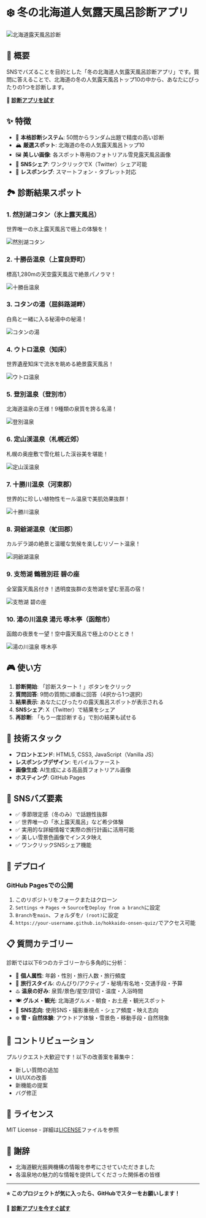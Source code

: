 # ❄️ 冬の北海道人気露天風呂診断アプリ

![北海道露天風呂診断](https://cdn1.genspark.ai/user-upload-image/4_generated/4e52baed-3f32-44ed-b406-ad5a96269318)

## 🌟 概要

SNSでバズることを目的とした「冬の北海道人気露天風呂診断アプリ」です。質問に答えることで、北海道の冬の人気露天風呂トップ10の中から、あなたにぴったりの1つを診断します。

**🔗 [診断アプリを試す](https://your-username.github.io/hokkaido-onsen-quiz/)**

## ✨ 特徴

- 🎯 **本格診断システム**: 50問からランダム出題で精度の高い診断
- 🏔️ **厳選スポット**: 北海道の冬の人気露天風呂トップ10
- 🖼️ **美しい画像**: 各スポット専用のフォトリアル雪見露天風呂画像
- 📱 **SNSシェア**: ワンクリックでX（Twitter）シェア可能
- 📱 **レスポンシブ**: スマートフォン・タブレット対応

## 🏞️ 診断結果スポット

### 1. 然別湖コタン（氷上露天風呂）
世界唯一の氷上露天風呂で極上の体験を！

![然別湖コタン](https://cdn1.genspark.ai/user-upload-image/4_generated/4e52baed-3f32-44ed-b406-ad5a96269318)

### 2. 十勝岳温泉（上富良野町）
標高1,280mの天空露天風呂で絶景パノラマ！

![十勝岳温泉](https://cdn1.genspark.ai/user-upload-image/4_generated/c17b2785-a26e-49e0-bcb8-4fe1f07016f5)

### 3. コタンの湯（屈斜路湖畔）
白鳥と一緒に入る秘湯中の秘湯！

![コタンの湯](https://cdn1.genspark.ai/user-upload-image/4_generated/57ef538c-0919-4f95-bf2f-ac7a333421e6)

### 4. ウトロ温泉（知床）
世界遺産知床で流氷を眺める絶景露天風呂！

![ウトロ温泉](https://cdn1.genspark.ai/user-upload-image/4_generated/8a4badb7-d4e0-4f14-8ab7-9342d55f74e5)

### 5. 登別温泉（登別市）
北海道温泉の王様！9種類の泉質を誇る名湯！

![登別温泉](https://cdn1.genspark.ai/user-upload-image/4_generated/5860f1cd-26d7-495c-92b4-4b373a3e7405)

### 6. 定山渓温泉（札幌近郊）
札幌の奥座敷で雪化粧した渓谷美を堪能！

![定山渓温泉](https://cdn1.genspark.ai/user-upload-image/4_generated/3947b082-5f95-4696-b173-8817e2c670fe)

### 7. 十勝川温泉（河東郡）
世界的に珍しい植物性モール温泉で美肌効果抜群！

![十勝川温泉](https://cdn1.genspark.ai/user-upload-image/4_generated/6694626a-715a-4e0c-8e1e-83e13d4fb981)

### 8. 洞爺湖温泉（虻田郡）
カルデラ湖の絶景と温暖な気候を楽しむリゾート温泉！

![洞爺湖温泉](https://cdn1.genspark.ai/user-upload-image/4_generated/e81b8e72-a01e-4b93-ace4-e387e0398e62)

### 9. 支笏湖 鶴雅別荘 碧の座
全室露天風呂付き！透明度抜群の支笏湖を望む至高の宿！

![支笏湖 碧の座](https://cdn1.genspark.ai/user-upload-image/4_generated/59423468-ae40-4f31-b675-89b04820aef9)

### 10. 湯の川温泉 湯元 啄木亭（函館市）
函館の夜景を一望！空中露天風呂で極上のひととき！

![湯の川温泉 啄木亭](https://cdn1.genspark.ai/user-upload-image/4_generated/5460611f-e002-43d4-a4aa-9ec98afdf00b)

## 🎮 使い方

1. **診断開始**: 「診断スタート！」ボタンをクリック
2. **質問回答**: 9問の質問に順番に回答（4択から1つ選択）
3. **結果表示**: あなたにぴったりの露天風呂スポットが表示される
4. **SNSシェア**: X（Twitter）で結果をシェア
5. **再診断**: 「もう一度診断する」で別の結果も試せる

## 🔧 技術スタック

- **フロントエンド**: HTML5, CSS3, JavaScript（Vanilla JS）
- **レスポンシブデザイン**: モバイルファースト
- **画像生成**: AI生成による高品質フォトリアル画像
- **ホスティング**: GitHub Pages

## 📱 SNSバズ要素

- ✅ 季節限定感（冬のみ）で話題性抜群
- ✅ 世界唯一の「氷上露天風呂」など希少体験
- ✅ 実用的な詳細情報で実際の旅行計画に活用可能
- ✅ 美しい雪景色画像でインスタ映え
- ✅ ワンクリックSNSシェア機能

## 🚀 デプロイ

### GitHub Pagesでの公開
1. このリポジトリをフォークまたはクローン
2. `Settings` → `Pages` → `Source`を`Deploy from a branch`に設定
3. `Branch`を`main`、フォルダを`/ (root)`に設定
4. `https://your-username.github.io/hokkaido-onsen-quiz/`でアクセス可能

## 📋 質問カテゴリー

診断では以下6つのカテゴリーから多角的に分析：

- 👥 **個人属性**: 年齢・性別・旅行人数・旅行頻度
- 🎒 **旅行スタイル**: のんびり/アクティブ・秘境/有名地・交通手段・予算
- ♨️ **温泉の好み**: 泉質/景色/星空/貸切・温度・入浴時間
- 🍽️ **グルメ・観光**: 北海道グルメ・朝食・お土産・観光スポット  
- 📱 **SNS志向**: 使用SNS・撮影重視点・シェア頻度・映え志向
- ❄️ **雪・自然体験**: アウトドア体験・雪景色・移動手段・自然現象

## 🤝 コントリビューション

プルリクエスト大歓迎です！以下の改善案を募集中：

- 新しい質問の追加
- UI/UXの改善
- 新機能の提案
- バグ修正

## 📄 ライセンス

MIT License - 詳細は[LICENSE](LICENSE)ファイルを参照

## 🙏 謝辞

- 北海道観光振興機構の情報を参考にさせていただきました
- 各温泉地の魅力的な情報を提供してくださった関係者の皆様

---

**⭐ このプロジェクトが気に入ったら、GitHubでスターをお願いします！**

**🔗 [診断アプリを今すぐ試す](https://your-username.github.io/hokkaido-onsen-quiz/)**